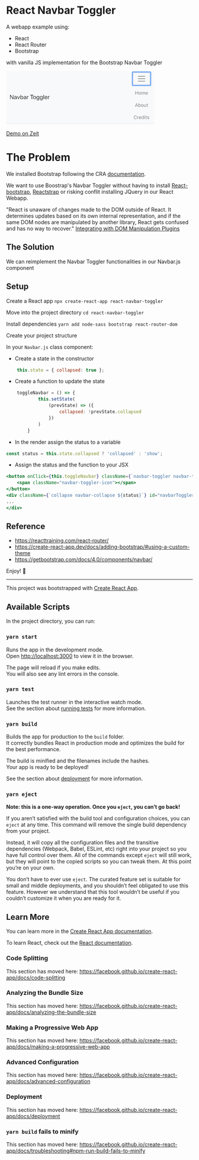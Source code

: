 # React Navbar Toggler

A webapp example using:

- React
- React Router
- Bootstrap

with vanilla JS implementation for the Bootstrap Navbar Toggler

![img](./src/images/demo.png)

[Demo on Zeit](https://react-navbar-toggler.now.sh/)

# The Problem

We installed Bootstrap following the CRA [documentation](https://create-react-app.dev/docs/adding-bootstrap).

We want to use Boostrap's Navbar Toggler without having to install [React-bootstrap](https://react-bootstrap.github.io/), [Reactstrap](https://reactstrap.github.io/) or risking conflit installing JQuery in our React Webapp.

"React is unaware of changes made to the DOM outside of React. It determines updates based on its own internal representation, and if the same DOM nodes are manipulated by another library, React gets confused and has no way to recover."
[Integrating with DOM Manipulation Plugins](https://reactjs.org/docs/integrating-with-other-libraries.html)

## The Solution

We can reimplement the Navbar Toggler functionalities in our Navbar.js component


## Setup

Create a React app
`npx create-react-app react-navbar-toggler`

Move into the project directory
`cd react-navbar-toggler`

Install dependencies
`yarn add node-sass bootstrap react-router-dom`

Create your project structure

In your `Navbar.js` class component:

- Create a state in the constructor

```jsx
    this.state = { collapsed: true };
```

- Create a function to update the state

```jsx
    toggleNavbar = () => {
            this.setState(
                (prevState) => ({
                    collapsed: !prevState.collapsed
                })
            )
        }
```

- In the render assign the status to a variable

```jsx
const status = this.state.collapsed ? 'collapsed' : 'show';
```

- Assign the status and the function to your JSX

```jsx
<button onClick={this.toggleNavbar} className={`navbar-toggler navbar-toggler-right ${status}`} type="button" data-toggle="collapse" data-target="#navbarToggler" aria-controls="navbarToggler" aria-expanded="false" aria-label="Toggle navigation">
    <span className="navbar-toggler-icon"></span>
</button>
<div className={`collapse navbar-collapse ${status}`} id="navbarToggler">
...
</div>

```
## Reference

- https://reacttraining.com/react-router/
- https://create-react-app.dev/docs/adding-bootstrap/#using-a-custom-theme
- https://getbootstrap.com/docs/4.0/components/navbar/


Enjoy! 🥃




<hr>

This project was bootstrapped with [Create React App](https://github.com/facebook/create-react-app).

## Available Scripts

In the project directory, you can run:

### `yarn start`

Runs the app in the development mode.<br />
Open [http://localhost:3000](http://localhost:3000) to view it in the browser.

The page will reload if you make edits.<br />
You will also see any lint errors in the console.

### `yarn test`

Launches the test runner in the interactive watch mode.<br />
See the section about [running tests](https://facebook.github.io/create-react-app/docs/running-tests) for more information.

### `yarn build`

Builds the app for production to the `build` folder.<br />
It correctly bundles React in production mode and optimizes the build for the best performance.

The build is minified and the filenames include the hashes.<br />
Your app is ready to be deployed!

See the section about [deployment](https://facebook.github.io/create-react-app/docs/deployment) for more information.

### `yarn eject`

**Note: this is a one-way operation. Once you `eject`, you can’t go back!**

If you aren’t satisfied with the build tool and configuration choices, you can `eject` at any time. This command will remove the single build dependency from your project.

Instead, it will copy all the configuration files and the transitive dependencies (Webpack, Babel, ESLint, etc) right into your project so you have full control over them. All of the commands except `eject` will still work, but they will point to the copied scripts so you can tweak them. At this point you’re on your own.

You don’t have to ever use `eject`. The curated feature set is suitable for small and middle deployments, and you shouldn’t feel obligated to use this feature. However we understand that this tool wouldn’t be useful if you couldn’t customize it when you are ready for it.

## Learn More

You can learn more in the [Create React App documentation](https://facebook.github.io/create-react-app/docs/getting-started).

To learn React, check out the [React documentation](https://reactjs.org/).

### Code Splitting

This section has moved here: https://facebook.github.io/create-react-app/docs/code-splitting

### Analyzing the Bundle Size

This section has moved here: https://facebook.github.io/create-react-app/docs/analyzing-the-bundle-size

### Making a Progressive Web App

This section has moved here: https://facebook.github.io/create-react-app/docs/making-a-progressive-web-app

### Advanced Configuration

This section has moved here: https://facebook.github.io/create-react-app/docs/advanced-configuration

### Deployment

This section has moved here: https://facebook.github.io/create-react-app/docs/deployment

### `yarn build` fails to minify

This section has moved here: https://facebook.github.io/create-react-app/docs/troubleshooting#npm-run-build-fails-to-minify
